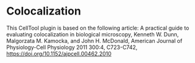 # Colocalization
This CellTool plugin is based on the following article:
A practical guide to evaluating colocalization in biological microscopy, Kenneth W. Dunn, Malgorzata M. Kamocka, and John H. McDonald, 
American Journal of Physiology-Cell Physiology 2011 300:4, C723-C742, https://doi.org/10.1152/ajpcell.00462.2010

